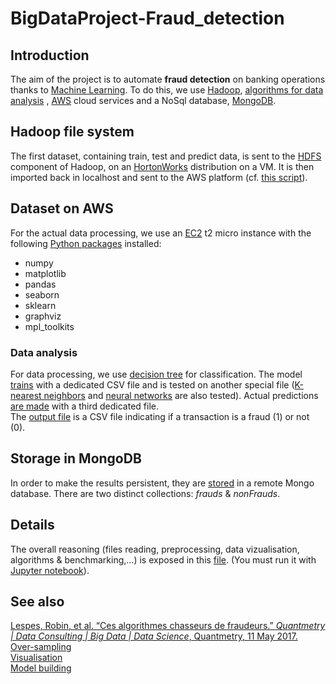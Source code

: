 # BigDataProject-Fraud_detection

## Introduction
The aim of the project is to automate <strong>fraud detection</strong> on banking operations thanks to [Machine Learning](https://en.wikipedia.org/wiki/Machine_learning).
 To do this, we use [Hadoop](http://hadoop.apache.org/), [algorithms for data analysis](https://docs.microsoft.com/en-us/sql/analysis-services/data-mining/data-mining-algorithms-analysis-services-data-mining)
 , [AWS](https://aws.amazon.com/) cloud services and a NoSql database, [MongoDB](https://www.mongodb.com/).
 
## Hadoop file system
The first dataset, containing train, test and predict data, is sent to the [HDFS](https://hadoop.apache.org/docs/r1.2.1/hdfs_design.html)
component of Hadoop, on an [HortonWorks](https://hortonworks.com/) distribution on a VM. 
It is then imported back in localhost and sent to the AWS platform (cf. [this script](https://github.com/HugoPopo/BigDataProject-Fraud_detection/blob/master/hadoop/hadoop2aws.py)).

## Dataset on AWS
For the actual data processing, we use an [EC2](https://aws.amazon.com/ec2/) 
t2 micro instance with the following [Python packages](https://docs.python.org/3/installing/index.html)
installed:<ul>
<li>numpy</li>
<li>matplotlib</li>
<li>pandas</li>
<li>seaborn</li>
<li>sklearn</li>
<li>graphviz</li>
<li>mpl_toolkits</li>
</ul>

### Data analysis
For data processing, we use [decision tree](https://en.wikipedia.org/wiki/Decision_tree_learning) for classification. 
The model [trains](https://github.com/HugoPopo/BigDataProject-Fraud_detection/blob/master/aws/training.py) 
with a dedicated CSV file and is tested on another special file 
([K-nearest neighbors](https://github.com/HugoPopo/BigDataProject-Fraud_detection/blob/master/aws/k-neighbors-training.py)
and [neural networks](https://github.com/HugoPopo/BigDataProject-Fraud_detection/blob/master/aws/neural_training.py)
are also tested). 
Actual predictions [are made](https://github.com/HugoPopo/BigDataProject-Fraud_detection/blob/master/aws/treatment.py)
with a third dedicated file.
<br>The [output file](https://github.com/HugoPopo/BigDataProject-Fraud_detection/blob/master/aws/result.csv)
 is a CSV file indicating if a transaction is a fraud (1) or not (0).


## Storage in MongoDB
In order to make the results persistent, they are [stored](https://github.com/HugoPopo/BigDataProject-Fraud_detection/blob/master/aws/mongo/mongo_connect.py)
in a remote Mongo database. There are two distinct collections: <em>frauds</em> & <em>nonFrauds</em>.

## Details
The overall reasoning (files reading, preprocessing, data vizualisation, algorithms & benchmarking,...)
is exposed in this [file](https://github.com/HugoPopo/BigDataProject-Fraud_detection/blob/master/data-analysis/Big%20Data%20Project%20Etape%203.ipynb).
(You must run it with [Jupyter notebook](http://jupyter.readthedocs.io/en/latest/install.html)).

## See also
[Lespes, Robin, et al. “Ces algorithmes chasseurs de fraudeurs.” <em>Quantmetry | Data Consulting | Big Data | Data Science</em>, Quantmetry, 11 May 2017.](https://www.quantmetry.com/single-post/2017/05/11/Ces-algorithmes-chasseurs-de-fraudeurs)
<br>
[Over-sampling](http://contrib.scikit-learn.org/imbalanced-learn/stable/over_sampling.html)
<br>
[Visualisation](https://www.kaggle.com/rameshkumarak/predict-bike-sharing-demand-using-boosting-pca)
<br>
[Model building](https://www.kaggle.com/viveksrinivasan/eda-ensemble-model-top-10-percentile)
